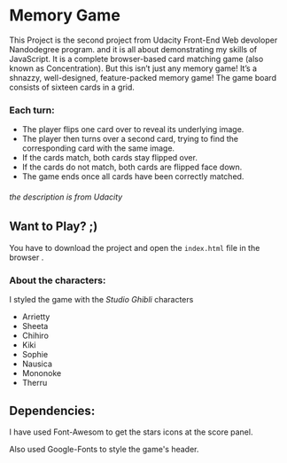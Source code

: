 # Memory Game

This Project is the second project from Udacity Front-End Web devoloper Nandodegree program.
and it is all about demonstrating my skills of JavaScript. 
It is a complete browser-based card matching game (also known as Concentration). But this isn’t just any memory game! It’s a shnazzy, well-designed, feature-packed memory game!
The game board consists of sixteen cards in a grid.

### Each turn:

* The player flips one card over to reveal its underlying image.
* The player then turns over a second card, trying to find the corresponding card with the same image.
* If the cards match, both cards stay flipped over.
* If the cards do not match, both cards are flipped face down.
* The game ends once all cards have been correctly matched.

###### the description is from Udacity


## Want to Play? ;)

You have to download the project and open the `index.html` file in the browser .

### About the characters:

I styled the game with the _Studio Ghibli_ characters
* Arrietty 
* Sheeta
* Chihiro
* Kiki
* Sophie
* Nausica
* Mononoke
* Therru

## Dependencies:
I have used Font-Awesom to get the stars icons at the score panel.

Also used Google-Fonts to style the game's header.